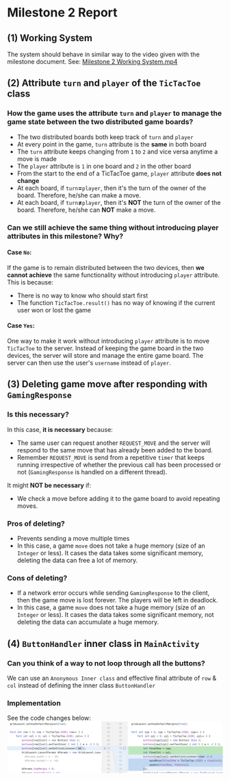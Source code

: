 # Milestone 2 Report

## (1) Working System
The system should behave in similar way to the video given with the milestone document.
See: [Milestone 2 Working System.mp4](Milestone%202%20Working%20System.mp4)

## (2) Attribute `turn` and `player` of the `TicTacToe` class

### How the game uses the attribute `turn` and `player`  to manage the game state between the two distributed game boards?

- The two distributed boards both keep track of `turn` and `player`
- At every point in the game, `turn` attribute is the **same** in both board
- The `turn` attribute keeps changing from `1` to `2` and vice versa anytime a move is made
- The `player` attribute is `1` in one board and  `2` in the other board
- From the start to the end of a TicTacToe game, `player` attribute **does not change**
- At each board, if `turn`**=**`player`, then it's the turn of the owner of the board. Therefore, he/she can make a move.
- At each board, if `turn`**≠**`player`, then it's **NOT** the turn of the owner of the board. Therefore, he/she can **NOT** make a move.


### Can we still achieve the same thing without introducing player attributes in this milestone? Why?
#### Case `No`:
If the game is to remain distributed between the two devices, then **we cannot achieve** the same functionality without introducing `player` attribute.
This is because:
- There is no way to know who should start first
- The function `TicTacToe.result()` has no way of knowing if the current user won or lost the game

#### Case `Yes`:
One way to make it work without introducing `player` attribute is to move `TicTacToe` to the server.
Instead of keeping the game board in the two devices, the server will store and manage the entire game board.
The server can then use the user's `username` instead of `player`.

## (3) Deleting game move after responding with `GamingResponse`

### Is this necessary?

In this case, **it is necessary** because:
- The same user can request another `REQUEST_MOVE` and the server will respond to the same move that has already been added to the board.
- Remember `REQUEST_MOVE` is send from a repetitive `timer` that keeps running irrespective of whether the previous call has been processed or not (`GamingResponse` is handled on a different thread).

It might **NOT be necessary** if:
- We check a move before adding it to the game board to avoid repeating moves.

### Pros of deleting?
- Prevents sending a move multiple times
- In this case, a game `move` does not take a huge memory (size of an `Integer` or less).
It cases the data takes some significant memory, deleting the data can free a lot of memory.

### Cons of deleting?
- If a network error occurs while sending `GamingResponse` to the client, then the game move is lost forever. The players will be left in deadlock.
- In this case, a game `move` does not take a huge memory (size of an `Integer` or less). 
It cases the data takes some significant memory, not deleting the data can accumulate a huge memory.

## (4) `ButtonHandler` inner class in `MainActivity`
### Can you think of a way to not loop through all the buttons?

We can use an `Anonymous Inner class` and effective final attribute of `row` & `col` instead of defining the inner class `ButtonHandler`

### Implementation
See the code changes below:
![img.png](Milestone_2_Q_4_implementation.png)
